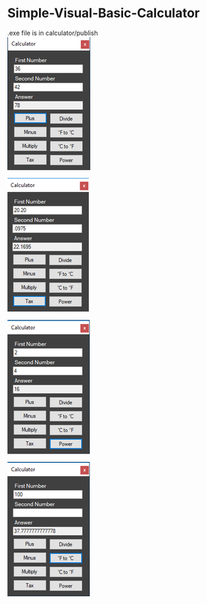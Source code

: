 # Simple-Visual-Basic-Calculator
.exe file is in calculator/publish<br/>
![alt text](https://github.com/carlyhomeier/Simple-Visual-Basic-Calculator/blob/master/plus.png)<br />

![alt text](https://github.com/carlyhomeier/Simple-Visual-Basic-Calculator/blob/master/tax.png)<br />

![alt text](https://github.com/carlyhomeier/Simple-Visual-Basic-Calculator/blob/master/power.png)<br />

![alt text](https://github.com/carlyhomeier/Simple-Visual-Basic-Calculator/blob/master/ftoc.png)<br />
